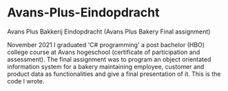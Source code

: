 # Avans-Plus-Eindopdracht

Avans Plus Bakkerij Eindopdracht
(Avans Plus Bakery Final assignment)

November 2021 I graduated 'C# programming' a post bachelor (HBO) college course at Avans hogeschool (certificate of participation and assessment). The final assignment was to program an object orientated information system for a bakery maintaining employee, customer and product data as functionalities and give a final presentation of it. This is the code I wrote.
